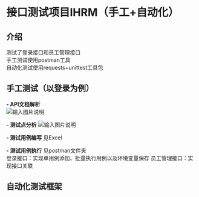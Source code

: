 # 接口测试项目IHRM（手工+自动化）

## 介绍
测试了登录接口和员工管理接口<br>
手工测试使用postman工具<br>
自动化测试使用requests+unittest工具包
##  **手工测试（以登录为例）** 
 **- API文档解析** <br>
![输入图片说明](https://images.gitee.com/uploads/images/2021/0925/144909_1b5defc2_9560547.png "屏幕截图.png")


 **- 测试点分析** 
![输入图片说明](https://images.gitee.com/uploads/images/2021/0925/144818_39b0f724_9560547.png "屏幕截图.png")

 **- 测试用例编写** 
见Excel

 **- 测试用例执行** 
见postman文件夹<br>
登录接口：实现单用例添加、批量执行用例以及环境变量保存
员工管理接口：实现接口关联

##  **自动化测试框架** 
